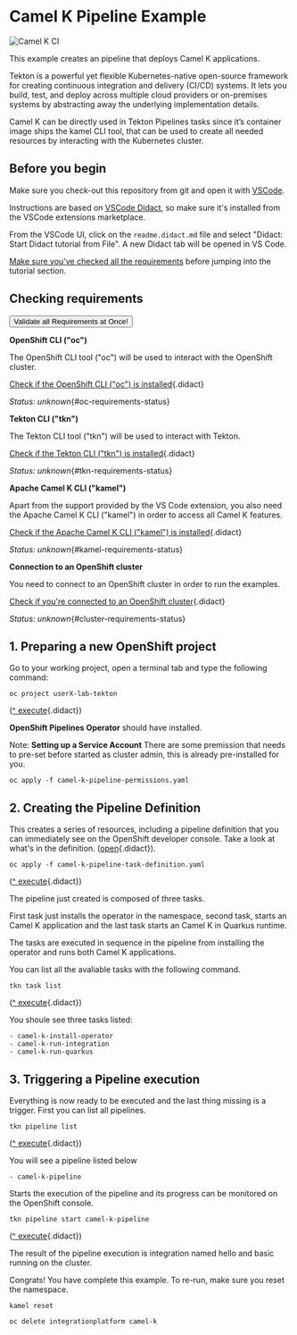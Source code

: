 # Camel K Pipeline Example
 
![Camel K CI](https://github.com/openshift-integration/camel-k-example-basic/workflows/Camel%20K%20CI/badge.svg)

This example creates an pipeline that deploys Camel K applications.

Tekton is a powerful yet flexible Kubernetes-native open-source framework for creating continuous integration and delivery (CI/CD) systems. It lets you build, test, and deploy across multiple cloud providers or on-premises systems by abstracting away the underlying implementation details.

Camel K can be directly used in Tekton Pipelines tasks since it’s container image ships the kamel CLI tool, that can be used to create all needed resources by interacting with the Kubernetes cluster.

## Before you begin

Make sure you check-out this repository from git and open it with [VSCode](https://code.visualstudio.com/).

Instructions are based on [VSCode Didact](https://github.com/redhat-developer/vscode-didact), so make sure it's installed
from the VSCode extensions marketplace.

From the VSCode UI, click on the `readme.didact.md` file and select "Didact: Start Didact tutorial from File". A new Didact tab will be opened in VS Code.

[Make sure you've checked all the requirements](./requirements.didact.md) before jumping into the tutorial section.

## Checking requirements

<a href='didact://?commandId=vscode.didact.validateAllRequirements' title='Validate all requirements!'><button>Validate all Requirements at Once!</button></a>


**OpenShift CLI ("oc")**

The OpenShift CLI tool ("oc") will be used to interact with the OpenShift cluster.

[Check if the OpenShift CLI ("oc") is installed](didact://?commandId=vscode.didact.cliCommandSuccessful&text=oc-requirements-status$$oc%20help "Tests to see if `oc help` returns a 0 return code"){.didact}

*Status: unknown*{#oc-requirements-status}

**Tekton CLI ("tkn")**

The Tekton CLI tool ("tkn") will be used to interact with Tekton.

[Check if the Tekton CLI ("tkn") is installed](didact://?commandId=vscode.didact.cliCommandSuccessful&text=tkn-requirements-status$$tkn%20help "Tests to see if `tkn help` returns a 0 return code"){.didact}

*Status: unknown*{#tkn-requirements-status}

**Apache Camel K CLI ("kamel")**

Apart from the support provided by the VS Code extension, you also need the Apache Camel K CLI ("kamel") in order to 
access all Camel K features.

[Check if the Apache Camel K CLI ("kamel") is installed](didact://?commandId=vscode.didact.requirementCheck&text=kamel-requirements-status$$kamel%20version$$Camel%20K%20Client&completion=Apache%20Camel%20K%20CLI%20is%20available%20on%20this%20system. "Tests to see if `kamel version` returns a result"){.didact}

*Status: unknown*{#kamel-requirements-status}


**Connection to an OpenShift cluster**

You need to connect to an OpenShift cluster in order to run the examples.

[Check if you're connected to an OpenShift cluster](didact://?commandId=vscode.didact.requirementCheck&text=cluster-requirements-status$$oc%20get%20project$$NAME&completion=OpenShift%20is%20connected. "Tests to see if `kamel version` returns a result"){.didact}

*Status: unknown*{#cluster-requirements-status}




## 1. Preparing a new OpenShift project

Go to your working project, open a terminal tab and type the following command:


```
oc project userX-lab-tekton
```
([^ execute](didact://?commandId=vscode.didact.sendNamedTerminalAString&text=camelTerm$$oc%20project%20userX-lab-tekton&completion=Use%20your%20namespace. "Opens a new terminal and sends the command above"){.didact})


**OpenShift Pipelines Operator** should have installed. 

Note: 
**Setting up a Service Account**
There are some premission that needs to pre-set before started as cluster admin, this is already pre-installed for you.

```
oc apply -f camel-k-pipeline-permissions.yaml
```


## 2. Creating the Pipeline Definition

This creates a series of resources, including a pipeline definition that you can immediately see on the OpenShift developer console. 
Take a look at what's in the definition. ([open](didact://?commandId=vscode.openFolder&projectFilePath=../camel-k-example-tekton/camel-k-pipeline-permissions.yaml&completion=Opened%20the%20camel-k-pipeline-permissions.yaml%20file "Opens the InvoiceService.groovy file"){.didact}).

```
oc apply -f camel-k-pipeline-task-definition.yaml
```
([^ execute](didact://?commandId=vscode.didact.sendNamedTerminalAString&text=camelTerm$$oc%20apply%20-f%20camel-k-pipeline-task-definition.yaml&completion=pipeline%20configured. "Opens a new terminal and sends the command above"){.didact})

The pipeline just created is composed of three tasks.

First task just installs the operator in the namespace, second task, starts an Camel K application and the last task starts an Camel K in Quarkus runtime.

The tasks are executed in sequence in the pipeline from installing the operator and runs both Camel K applications.

You can list all the avaliable tasks with the following command.

```
tkn task list
```
([^ execute](didact://?commandId=vscode.didact.sendNamedTerminalAString&text=camelTerm$$tkn%20task%20list "Opens a new terminal and sends the command above"){.didact})

You shoule see three tasks listed:

    - camel-k-install-operator   
    - camel-k-run-integration    
    - camel-k-run-quarkus        


## 3. Triggering a Pipeline execution

Everything is now ready to be executed and the last thing missing is a trigger. First you can list all pipelines.

```
tkn pipeline list
```
([^ execute](didact://?commandId=vscode.didact.sendNamedTerminalAString&text=camelTerm$$tkn%20pipeline%20list "Opens a new terminal and sends the command above"){.didact})

You will see a pipeline listed below

    - camel-k-pipeline

Starts the execution of the pipeline and its progress can be monitored on the OpenShift console.

```
tkn pipeline start camel-k-pipeline
```
([^ execute](didact://?commandId=vscode.didact.sendNamedTerminalAString&text=camelTerm$$tkn%20pipeline%20start%20camel-k-pipeline "Opens a new terminal and sends the command above"){.didact})

The result of the pipeline execution is integration named hello and basic running on the cluster.


Congrats! You have complete this example. To re-run, make sure you reset the namespace.

```
kamel reset

oc delete integrationplatform camel-k
```